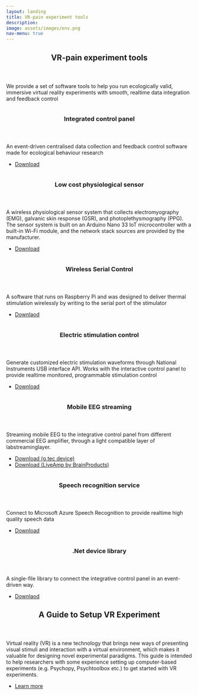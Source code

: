 ```yaml
---
layout: landing
title: VR-pain experiment tools
description: 
image: assets/images/env.png
nav-menu: true
---
```


<!-- Main -->
<div id="main">

<!-- One -->
<section id="one">
	<div class="inner">
		<header class="major">
			<h2>VR-pain experiment tools</h2>
		</header>
		<p>We provide a set of software tools to help you run ecologically valid, immersive virtual reality experiments with smooth, realtime data integration and feedback control</p>
	</div>
</section>

<!-- Two -->
<section id="two" class="spotlights">
	<section>
		<a href="generic.html" class="image">
			<img src="{% link assets/images/controlside.PNG %}" alt="" data-position="center center" />
		</a>
		<div class="content">
			<div class="inner">
				<header class="major">
					<h3>Integrated control panel</h3>
				</header>
				<p>An event-driven centralised data collection and feedback control software made for ecological behaviour research</p>
				<ul class="actions">
					<li><a href="https://github.com/ShuangyiTong/PainLabInteractiveControlPanel" target="_blank" class="button">Download</a></li>
				</ul>
			</div>
		</div>
	</section>
	<section>
		<a href="generic.html" class="image">
			<img src="{% link assets/images/Arduino.jpg %}" alt="" data-position="center center" />
		</a>
		<div class="content">
			<div class="inner">
				<header class="major">
					<h3>Low cost physiological sensor</h3>
				</header>
				<p>A wireless physiological sensor system that collects electromyography (EMG), galvanic skin response (GSR), and photoplethysmography (PPG). The sensor system is built on an Arduino Nano 33 IoT microcontroller with a built-in Wi-Fi module, and the network stack sources are provided by the manufacturer.</p>
				<ul class="actions">
					<li><a href="https://github.com/ShuangyiTong/PainLabDeviceEmbedded" target="_blank" class="button">Download</a></li>
				</ul>
			</div>
		</div>
	</section>
	<section>
		<a href="generic.html" class="image">
			<img src="{% link assets/images/Pi.PNG %}" alt="" data-position="center center" />
		</a>
		<div class="content">
			<div class="inner">
				<header class="major">
					<h3>Wireless Serial Control</h3>
				</header>
				<p>A software that runs on Raspberry Pi and was designed to deliver thermal stimulation wirelessly by writing to the serial port of the stimulator</p>
				<ul class="actions">
					<li><a href="https://github.com/ShuangyiTong/PainLabSerialQSTLAB" class="button">Downlaod</a></li>
				</ul>
			</div>
		</div>
	</section>
	<section>
		<a href="generic.html" class="image">
			<img src="{% link assets/images/DS5.JPG %}" alt="" data-position="25% 25%" />
		</a>
		<div class="content">
			<div class="inner">
				<header class="major">
					<h3>Electric stimulation control</h3>
				</header>
				<p>Generate customized electric stimulation waveforms through National Instruments USB interface API. Works with the interactive control panel to provide realtime monitored, programmable stimulation control</p>
				<ul class="actions">
					<li><a href="https://github.com/ShuangyiTong/PainLabDeviceNIDAQDotNet4.5VS2012" class="button">Download</a></li>
				</ul>
			</div>
		</div>
	</section>
	<section>
		<a href="generic.html" class="image">
			<img src="{% link assets/images/running.PNG %}" alt="" data-position="center center" />
		</a>
		<div class="content">
			<div class="inner">
				<header class="major">
					<h3>Mobile EEG streaming</h3>
				</header>
				<p>Streaming mobile EEG to the integrative control panel from different commercial EEG amplifier, through a light compatible layer of labstreaminglayer.</p>
				<ul class="actions">
					<li><a href="https://github.com/ShuangyiTong/PainLabLSLCompatibilityLayerg.tecEEG" target="_blank" class="button">Download (g.tec device)</a></li>
					<li><a href="https://github.com/ShuangyiTong/PainLabLSLCompatibilityLayerLiveAmp" target="_blank" class="button">Download (LiveAmp by BrainProducts)</a></li>
				</ul>
			</div>
		</div>
	</section>
	<section>
		<a href="generic.html" class="image">
			<img src="{% link assets/images/speech_rec.jpeg %}" alt="" data-position="center center" />
		</a>
		<div class="content">
			<div class="inner">
				<header class="major">
					<h3>Speech recognition service</h3>
				</header>
				<p>Connect to Microsoft Azure Speech Recognition to provide realtime high quality speech data</p>
				<ul class="actions">
					<li><a href="https://github.com/ShuangyiTong/PainLabDeviceVoiceRecognitionAzure" target="_blank" class="button">Download</a></li>
				</ul>
			</div>
		</div>
	</section>
	<section>
		<a href="generic.html" class="image">
			<img src="{% link assets/images/net.png %}" alt="" data-position="center center" />
		</a>
		<div class="content">
			<div class="inner">
				<header class="major">
					<h3>.Net device library</h3>
				</header>
				<p>A single-file library to connect the integrative control panel in an event-driven way.</p>
				<ul class="actions">
					<li><a href="https://github.com/ShuangyiTong/PainLabDeviceNIDAQDotNet4.5VS2012/blob/master/PainLabDeviceNIDAQDotNet4.5VS2012/PainlabProtocol.cs" class="button">Downlaod</a></li>
				</ul>
			</div>
		</div>
	</section>
</section>

<!-- Three -->
<section id="three">
	<div class="inner">
		<header class="major">
			<h2>A Guide to Setup VR Experiment</h2>
		</header>
		<p>Virtual reality (VR) is a new technology that brings new ways of presenting visual stimuli and interaction with a virtual environment, which makes it valuable for designing novel experimental paradigms. This guide is intended to help researchers with some experience setting up computer-based experiments (e.g. Psychopy, Psychtoolbox etc.) to get started with VR experiments.</p>
		<ul class="actions">
			<li><a href="https://github.com/ShuangyiTong/VRPainExptGuide" target="_blank"  class="button next">Learn more</a></li>
		</ul>
	</div>
</section>